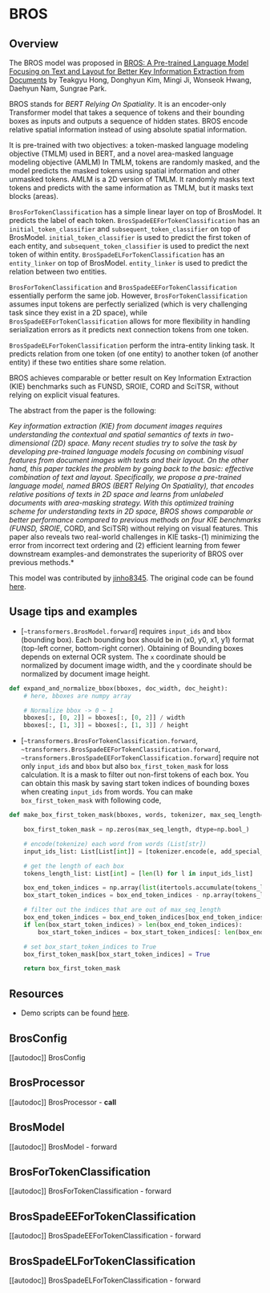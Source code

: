 <!--Copyright 2023 The HuggingFace Team. All rights reserved.

Licensed under the Apache License, Version 2.0 (the "License"); you may not use this file except in compliance with
the License. You may obtain a copy of the License at

http://www.apache.org/licenses/LICENSE-2.0

Unless required by applicable law or agreed to in writing, software distributed under the License is distributed on
an "AS IS" BASIS, WITHOUT WARRANTIES OR CONDITIONS OF ANY KIND, either express or implied. See the License for the
specific language governing permissions and limitations under the License.
-->

# BROS

## Overview

The BROS model was proposed in [BROS: A Pre-trained Language Model Focusing on Text and Layout for Better Key Information Extraction from Documents](https://arxiv.org/abs/2108.04539) by Teakgyu Hong, Donghyun Kim, Mingi Ji, Wonseok Hwang, Daehyun Nam, Sungrae Park.

BROS stands for *BERT Relying On Spatiality*. It is an encoder-only Transformer model that takes a sequence of tokens and their bounding boxes as inputs and outputs a sequence of hidden states. BROS encode relative spatial information instead of using absolute spatial information.

It is pre-trained with two objectives: a token-masked language modeling objective (TMLM) used in BERT, and a novel area-masked language modeling objective (AMLM)
In TMLM, tokens are randomly masked, and the model predicts the masked tokens using spatial information and other unmasked tokens.
AMLM is a 2D version of TMLM. It randomly masks text tokens and predicts with the same information as TMLM, but it masks text blocks (areas).

`BrosForTokenClassification` has a simple linear layer on top of BrosModel. It predicts the label of each token.
`BrosSpadeEEForTokenClassification` has an `initial_token_classifier` and `subsequent_token_classifier` on top of BrosModel. `initial_token_classifier` is used to predict the first token of each entity, and `subsequent_token_classifier` is used to predict the next token of within entity. `BrosSpadeELForTokenClassification` has an `entity_linker` on top of BrosModel. `entity_linker` is used to predict the relation between two entities.

`BrosForTokenClassification` and `BrosSpadeEEForTokenClassification` essentially perform the same job. However, `BrosForTokenClassification` assumes input tokens are perfectly serialized (which is very challenging task since they exist in a 2D space), while `BrosSpadeEEForTokenClassification` allows for more flexibility in handling serialization errors as it predicts next connection tokens from one token.

`BrosSpadeELForTokenClassification` perform the intra-entity linking task. It predicts relation from one token (of one entity) to another token (of another entity) if these two entities share some relation.

BROS achieves comparable or better result on Key Information Extraction (KIE) benchmarks such as FUNSD, SROIE, CORD and SciTSR, without relying on explicit visual features.

The abstract from the paper is the following:

*Key information extraction (KIE) from document images requires understanding the contextual and spatial semantics of texts in two-dimensional (2D) space. Many recent studies try to solve the task by developing pre-trained language models focusing on combining visual features from document images with texts and their layout. On the other hand, this paper tackles the problem by going back to the basic: effective combination of text and layout. Specifically, we propose a pre-trained language model, named BROS (BERT Relying On Spatiality), that encodes relative positions of texts in 2D space and learns from unlabeled documents with area-masking strategy. With this optimized training scheme for understanding texts in 2D space, BROS shows comparable or better performance compared to previous methods on four KIE benchmarks (FUNSD, SROIE*, CORD, and SciTSR) without relying on visual features. This paper also reveals two real-world challenges in KIE tasks-(1) minimizing the error from incorrect text ordering and (2) efficient learning from fewer downstream examples-and demonstrates the superiority of BROS over previous methods.*

This model was contributed by [jinho8345](https://huggingface.co/jinho8345). The original code can be found [here](https://github.com/clovaai/bros).

## Usage tips and examples

- [`~transformers.BrosModel.forward`] requires `input_ids` and `bbox` (bounding box). Each bounding box should be in (x0, y0, x1, y1) format (top-left corner, bottom-right corner). Obtaining of Bounding boxes depends on external OCR system. The `x` coordinate should be normalized by document image width, and the `y` coordinate should be normalized by document image height.

```python
def expand_and_normalize_bbox(bboxes, doc_width, doc_height):
    # here, bboxes are numpy array

    # Normalize bbox -> 0 ~ 1
    bboxes[:, [0, 2]] = bboxes[:, [0, 2]] / width
    bboxes[:, [1, 3]] = bboxes[:, [1, 3]] / height
```

- [`~transformers.BrosForTokenClassification.forward`, `~transformers.BrosSpadeEEForTokenClassification.forward`, `~transformers.BrosSpadeEEForTokenClassification.forward`] require not only `input_ids` and `bbox` but also `box_first_token_mask` for loss calculation. It is a mask to filter out non-first tokens of each box. You can obtain this mask by saving start token indices of bounding boxes when creating `input_ids` from words. You can make `box_first_token_mask` with following code,


```python
def make_box_first_token_mask(bboxes, words, tokenizer, max_seq_length=512):

    box_first_token_mask = np.zeros(max_seq_length, dtype=np.bool_)

    # encode(tokenize) each word from words (List[str])
    input_ids_list: List[List[int]] = [tokenizer.encode(e, add_special_tokens=False) for e in words]

    # get the length of each box
    tokens_length_list: List[int] = [len(l) for l in input_ids_list]

    box_end_token_indices = np.array(list(itertools.accumulate(tokens_length_list)))
    box_start_token_indices = box_end_token_indices - np.array(tokens_length_list)

    # filter out the indices that are out of max_seq_length
    box_end_token_indices = box_end_token_indices[box_end_token_indices < max_seq_length - 1]
    if len(box_start_token_indices) > len(box_end_token_indices):
        box_start_token_indices = box_start_token_indices[: len(box_end_token_indices)]

    # set box_start_token_indices to True
    box_first_token_mask[box_start_token_indices] = True

    return box_first_token_mask

```

## Resources

- Demo scripts can be found [here](https://github.com/clovaai/bros).

## BrosConfig

[[autodoc]] BrosConfig

## BrosProcessor

[[autodoc]] BrosProcessor
    - __call__

## BrosModel

[[autodoc]] BrosModel
    - forward


## BrosForTokenClassification

[[autodoc]] BrosForTokenClassification
    - forward

## BrosSpadeEEForTokenClassification

[[autodoc]] BrosSpadeEEForTokenClassification
    - forward

## BrosSpadeELForTokenClassification

[[autodoc]] BrosSpadeELForTokenClassification
    - forward

